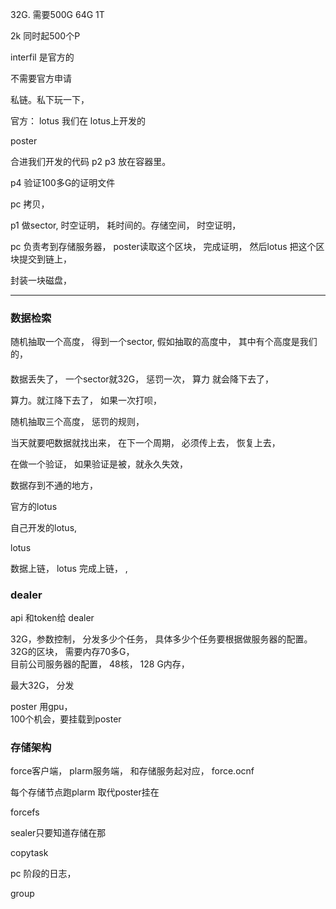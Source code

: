 32G. 需要500G
64G   1T

2k 同时起500个P

interfil 是官方的

不需要官方申请

私链。私下玩一下，


官方：
lotus 我们在 lotus上开发的 

poster 

合进我们开发的代码
p2 p3 放在容器里。 

p4 验证100多G的证明文件

pc 拷贝， 

p1 做sector, 时空证明， 耗时间的。存储空间，  时空证明， 

pc 负责考到存储服务器，  poster读取这个区块， 完成证明， 然后lotus 把这个区块提交到链上，  

封装一块磁盘， 

---
### 数据检索 

随机抽取一个高度， 得到一个sector,  假如抽取的高度中， 其中有个高度是我们的， 


####   
数据丢失了，  一个sector就32G， 惩罚一次， 算力 就会降下去了，

算力。就江降下去了， 如果一次打呗， 

随机抽取三个高度， 惩罚的规则， 

当天就要吧数据就找出来， 在下一个周期， 必须传上去， 恢复上去， 

在做一个验证， 如果验证是被，就永久失效， 

数据存到不通的地方， 

官方的lotus

自己开发的lotus,  

lotus 

数据上链， lotus 完成上链， , 





### dealer 

api  和token给 dealer

32G，参数控制， 分发多少个任务， 具体多少个任务要根据做服务器的配置。 
32G的区块， 需要内存70多G，  
目前公司服务器的配置， 48核，  128 G内存， 
 
最大32G， 
分发

poster 用gpu，     
100个机会，要挂载到poster

### 存储架构
force客户端，   plarm服务端， 和存储服务起对应， 
force.ocnf

每个存储节点跑plarm 
取代poster挂在

forcefs 

sealer只要知道存储在那 


copytask 

pc 阶段的日志， 

group 
